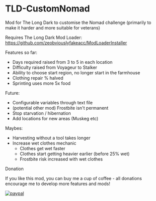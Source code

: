 # TLD-CustomNomad
Mod for The Long Dark to customise the Nomad challenge (primarily to make it harder and more suitable for veterans)

Requires The Long Dark Mod Loader: https://github.com/zeobviouslyfakeacc/ModLoaderInstaller

Features so far:
* Days required raised from 3 to 5 in each location
* Difficulty raised from Voyageur to Stalker
* Ability to choose start region, no longer start in the farmhouse
* Clothing repair % halved
* Sprinting uses more 5x food

Future:
* Configurable variables through text file
* (potential other mod) Frostbite isn't permanent
* Stop starvation / hibernation
* Add locations for new areas (Muskeg etc)

Maybes:
* Harvesting without a tool takes longer
* Increase wet clothes mechanic
    * Clothes get wet faster
    * Clothes start getting heavier earlier (before 25% wet)
    * Frostbite risk increased with wet clothes

Donation

If you like this mod, you can buy me a cup of coffee - all donations encourage me to develop more features and mods!

[![paypal](https://www.paypalobjects.com/en_US/i/btn/btn_donateCC_LG.gif)](https://www.paypal.com/cgi-bin/webscr?cmd=_s-xclick&hosted_button_id=B4MTA4JTM8YZN)